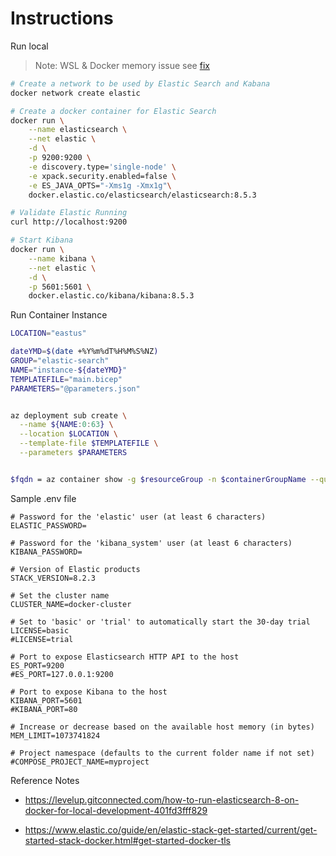 # Instructions

Run local

> Note: WSL & Docker memory issue see [fix](https://stackoverflow.com/questions/69214301/using-docker-desktop-for-windows-how-can-sysctl-parameters-be-configured-to-per/69294687#69294687)
```bash
# Create a network to be used by Elastic Search and Kabana
docker network create elastic

# Create a docker container for Elastic Search
docker run \
    --name elasticsearch \
    --net elastic \
    -d \
    -p 9200:9200 \
    -e discovery.type='single-node' \
    -e xpack.security.enabled=false \
    -e ES_JAVA_OPTS="-Xms1g -Xmx1g"\
    docker.elastic.co/elasticsearch/elasticsearch:8.5.3

# Validate Elastic Running
curl http://localhost:9200

# Start Kibana
docker run \
    --name kibana \
    --net elastic \
    -d \
    -p 5601:5601 \
    docker.elastic.co/kibana/kibana:8.5.3
```

Run Container Instance
```bash
LOCATION="eastus"

dateYMD=$(date +%Y%m%dT%H%M%S%NZ)
GROUP="elastic-search"
NAME="instance-${dateYMD}"
TEMPLATEFILE="main.bicep"
PARAMETERS="@parameters.json"


az deployment sub create \
  --name ${NAME:0:63} \
  --location $LOCATION \
  --template-file $TEMPLATEFILE \
  --parameters $PARAMETERS


$fqdn = az container show -g $resourceGroup -n $containerGroupName --query ipAddress.fqdn -o tsv
```


Sample .env file
```
# Password for the 'elastic' user (at least 6 characters)
ELASTIC_PASSWORD=

# Password for the 'kibana_system' user (at least 6 characters)
KIBANA_PASSWORD=

# Version of Elastic products
STACK_VERSION=8.2.3

# Set the cluster name
CLUSTER_NAME=docker-cluster

# Set to 'basic' or 'trial' to automatically start the 30-day trial
LICENSE=basic
#LICENSE=trial

# Port to expose Elasticsearch HTTP API to the host
ES_PORT=9200
#ES_PORT=127.0.0.1:9200

# Port to expose Kibana to the host
KIBANA_PORT=5601
#KIBANA_PORT=80

# Increase or decrease based on the available host memory (in bytes)
MEM_LIMIT=1073741824

# Project namespace (defaults to the current folder name if not set)
#COMPOSE_PROJECT_NAME=myproject
```


Reference Notes

- https://levelup.gitconnected.com/how-to-run-elasticsearch-8-on-docker-for-local-development-401fd3fff829

- https://www.elastic.co/guide/en/elastic-stack-get-started/current/get-started-stack-docker.html#get-started-docker-tls
